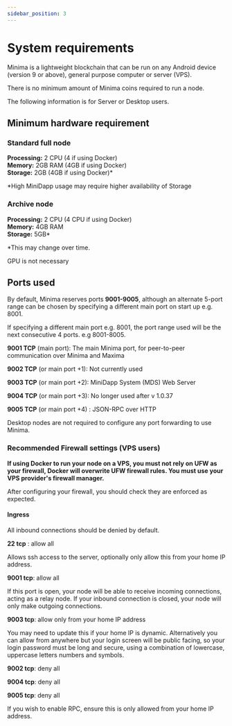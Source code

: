 ```yaml
---
sidebar_position: 3
---
```


# System requirements

Minima is a lightweight blockchain that can be run on any Android device (version 9 or above), general purpose computer or server (VPS).

There is no minimum amount of Minima coins required to run a node.

The following information is for Server or Desktop users.

## Minimum hardware requirement

### Standard full node

**Processing:** 2 CPU (4 if using Docker) <br/>
**Memory:** 2GB RAM (4GB if using Docker) <br/>
**Storage:** 2GB (4GB if using Docker)*

*High MiniDapp usage may require higher availability of Storage


### Archive node

**Processing:** 2 CPU (4 CPU if using Docker) <br/>
**Memory:** 4GB RAM <br/>
**Storage:** 5GB*

*This may change over time.

GPU is not necessary

## Ports used
By default, Minima reserves ports **9001-9005**, although an alternate 5-port range can be chosen by specifying a different main port on start up e.g. 8001.

If specifying a different main port e.g. 8001, the port range used will be the next consecutive 4 ports. e.g 8001-8005.

**9001 TCP** (main port): The main Minima port, for peer-to-peer communication over Minima and Maxima

**9002 TCP** (or main port +1): Not currently used

**9003 TCP** (or main port +2): MiniDapp System (MDS) Web Server

**9004 TCP** (or main port +3): No longer used after v 1.0.37

**9005 TCP** (or main port +4) : JSON-RPC over HTTP

Desktop nodes are not required to configure any port forwarding to use Minima.


### Recommended Firewall settings (VPS users)

**If using Docker to run your node on a VPS, you must not rely on UFW as your firewall, Docker will overwrite UFW firewall rules. You must use your VPS provider's firewall manager.**

After configuring your firewall, you should check they are enforced as expected. 

#### Ingress

All inbound connections should be denied by default.

**22 tcp** : allow all 

Allows ssh access to the server, optionally only allow this from your home IP address.

**9001 tcp**: allow all 

If this port is open, your node will be able to receive incoming connections, acting as a relay node. 
If your inbound connection is closed, your node will only make outgoing connections.

**9003 tcp**: allow only from your home IP address 

You may need to update this if your home IP is dynamic. Alternatively you can allow from anywhere but your login screen will be public facing, so your login password must be long and secure, using a combination of lowercase, uppercase letters numbers and symbols.

**9002 tcp**: deny all

**9004 tcp**: deny all 

**9005 tcp**: deny all 

If you wish to enable RPC, ensure this is only allowed from your home IP address.

<!-- 
<details> <summary> UFW setup - NOT FOR DOCKER USERS </summary>

Assuming a new server with nothing else installed and that Minima will be installed on the default ports 9001-9005:

As a user with sudo privileges:

1. Install Uncomplicated Firewall (ufw)

```
sudo apt install ufw
```

2. Run the following commands individually:

This will disable the firewall, deny incoming connections, accept outgoing connections and allow incoming connections from ports 9001-9004 (the default Minima ports)

```
sudo ufw disable
```
```
sudo ufw default deny incoming
```
```
sudo ufw default allow outgoing
```
```
sudo ufw allow ssh
```

3. Allow inbound connections to 9001 from anywhere
```
sudo ufw allow in 9001
```

4. Allow inbound connections to your MiniDapp system only from your home IP address (replace xx.xx.xx.xx with your home ip)
*Note that most home IP addresses are not fixed and if your router is reset, this IP address can change, so you may have to redo this rule at a later date.*

You can find your home IP address by going to [ipchicken](https://ipchicken.com/) when connected to your home wifi network.

```
sudo ufw allow from xx.xx.xx.xx to any port 9003
```
```
sudo ufw allow from xx.xx.xx.xx to any port 9004
```


or to allow connections to your MiniDapp system from anywhere. **This will expose your login screen publicly.**

```
sudo ufw allow in 9003
```
```
sudo ufw allow in 9004
```

5. Enable the firewall
```
sudo ufw enable
```
```
y
```

**MAKE SURE YOU HAVE NOT SKIPPED THE `ufw allow ssh` STEP, OR YOU WILL BE LOCKED OUT OF YOUR SERVER!**

:::warning custom ports
If you install Minima on custom ports, ensure the correct ports are open/closed.
:::

For more information about ufw, see [here.](https://wiki.debian.org/Uncomplicated%20Firewall%20%28ufw%29)

</details> -->